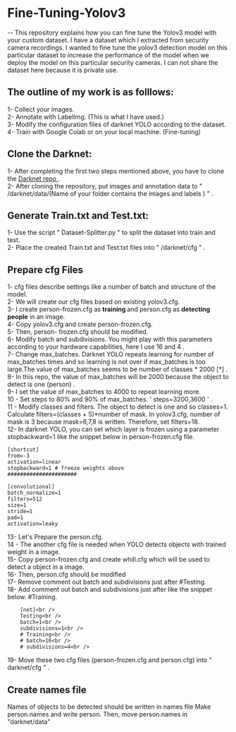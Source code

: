 # Fine-Tuning-Yolov3

-- This repository explains how you can fine tune the Yolov3 model with your custom dataset. I have a dataset which I extracted from security camera recordings. I wanted to fine tune the yolov3 detection model on this particular dataset to increase the performance of the model when we deploy the model on this particular security cameras. I can not share the dataset here because it is private use.

## The outline of my work is as folllows: <br />
  1- Collect your images. <br />
  2- Annotate with LabelImg. (This is what I have used.)<br />
  3- Modify the configuration files of darknet YOLO according to the dataset. <br /> 
  4- Train with Google Colab or on your local machine. (Fine-tuning)<br />
## Clone the Darknet: <br />
  1- After completing the first two steps mentioned above, you have to clone the [Darknet repo ](https://github.com/pjreddie/darknet) . <br />
  2- After cloning the repository, put images and annotation data to  " /darknet/data/(Name of your folder contains the images and labels ) " .<br />
## Generate Train.txt and Test.txt: <br />
  1- Use the script " Dataset-Splitter.py " to split the dataset into train and test. <br />
  2- Place the created Train.txt and Test.txt files into  " /darknet/cfg " .<br />
  
## Prepare cfg Files  <br />
  1- cfg files describe  settings like a number of batch and structure of the model.<br />
  2- We will create our cfg files based on existing  yolov3.cfg.<br />
  3- I create person-frozen.cfg as <strong>training </strong> and person.cfg as <strong> detecting people</strong> in an image. <br />
  4- Copy yolov3.cfg and create person-frozen.cfg.<br />
  5- Then, person- frozen.cfg should be modified.<br />
  6- Modify batch and subdivisions. You might play with this parameters according to your hardware capabilities, here  I use 16 and 4 . <br />
  7- Change max_batches. Darknet YOLO repeats learning for number of max_batches times and so learning is not over if max_batches is too large.The value of      max_batches seems to be number of classes * 2000 [*] . <br />
  8- In this repo, the value of max_batches will be 2000 because the object to detect is one (person) .<br />
  9- I set the value of max_batches to 4000 to repeat learning more.<br />
  10 - Set steps to 80% and 90% of max_batches. ' steps=3200,3600 ' . <br />
  11 - Modify classes and filters. The object to detect is one and so classes=1. Calculate filters=(classes + 5)*number of mask. In yolov3.cfg, number of mask is 3 because mask=6,7,8 is written. Therefore, set filters=18. <br />
  12- In darknet YOLO, you can set which layer is frozen using a parameter stopbackward=1 like the snippet below in person-frozen.cfg file.<br />

   ```
   [shortcut]
from=-3
activation=linear
stopbackward=1 # freeze weights above
######################

[convolutional]
batch_normalize=1
filters=512
size=1
stride=1
pad=1
activation=leaky
```
   13- Let's Prepare the person.cfg.<br />
   14 - The another cfg file is needed when YOLO detects objects with trained weight in a image.<br />
   15-  Copy person-frozen.cfg and create whill.cfg which will be used to detect a object in a image.<br />
   16- Then, person.cfg should be modified<br />
   17- Remove comment out batch and subdivisions just after #Testing.<br />
   18- Add comment out batch and subdivisions just after like the snippet below. #Training.<br /> 
  ```
      [net]<br />
      Testing<br />
      batch=1<br />
      subdivisions=1<br />
      # Training<br />
      # batch=16<br />
      # subdivisions=4<br />
 ```
   19- Move these two cfg files (person-frozen.cfg and person.cfg) into " darknet/cfg " .
   
 ## Create names file <br/>  
   Names of objects to be detected should be written in names file  Make person.names and write person. Then, move person.names in "darknet/data"


    
    
